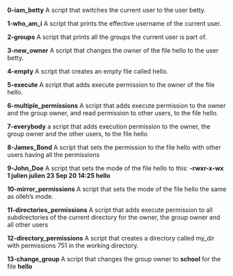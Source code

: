 **0-iam_betty**
	A script that switches the current user to the user betty.
	
**1-who_am_i**
	A script that prints the effective username of the current user.

**2-groups**
	A script that prints all the groups the current user is part of.

**3-new_owner**
	A script that changes the owner of the file hello to the user betty.

**4-empty**
	A script that creates an empty file called hello.

**5-execute**
	A script that adds execute permission to the owner of the file hello.

**6-multiple_permissions**
	A script that adds execute permission to the owner and the group owner, and read permission to other users, to the file hello.

**7-everybody**
	a script that adds execution permission to the owner, the group owner and the other users, to the file hello
	
**8-James_Bond**
	A script that sets the permission to the file hello with other users having all the permissions

**9-John_Doe**
	A script that sets the mode of the file hello to this:  **-rwxr-x-wx 1 julien julien 23 Sep 20 14:25 hello**
	
**10-mirror_permissions**
	A script that sets the mode of the file hello the same as olleh’s mode.

**11-directories_permissions**
	A script that adds execute permission to all subdirectories of the current directory for the owner, the group owner and all other users

**12-directory_permissions**
	A script that creates a directory called my_dir with permissions 751 in the working directory.

**13-change_group**
	A script that changes the group owner to **school** for the file **hello**
